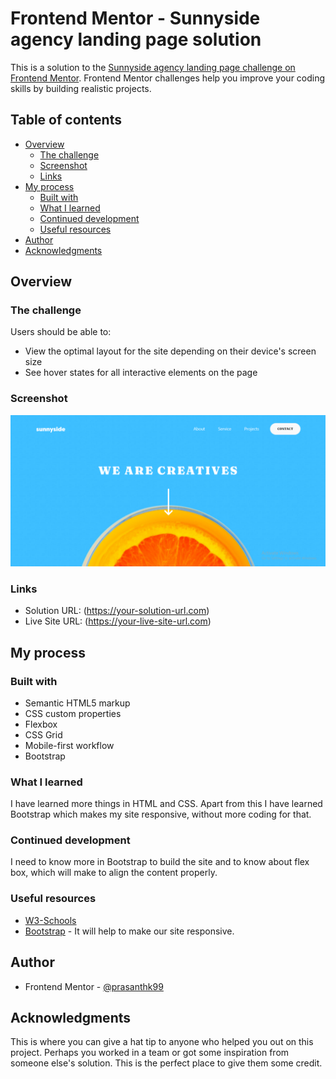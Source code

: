 # Frontend Mentor - Sunnyside agency landing page solution

This is a solution to the [Sunnyside agency landing page challenge on Frontend Mentor](https://www.frontendmentor.io/challenges/sunnyside-agency-landing-page-7yVs3B6ef). Frontend Mentor challenges help you improve your coding skills by building realistic projects.

## Table of contents

- [Overview](#overview)
  - [The challenge](#the-challenge)
  - [Screenshot](#screenshot)
  - [Links](#links)
- [My process](#my-process)
  - [Built with](#built-with)
  - [What I learned](#what-i-learned)
  - [Continued development](#continued-development)
  - [Useful resources](#useful-resources)
- [Author](#author)
- [Acknowledgments](#acknowledgments)


## Overview

### The challenge

Users should be able to:

- View the optimal layout for the site depending on their device's screen size
- See hover states for all interactive elements on the page

### Screenshot

![](./design/Screenshot.png)

### Links

- Solution URL: (https://your-solution-url.com)
- Live Site URL: (https://your-live-site-url.com)

## My process

### Built with

- Semantic HTML5 markup
- CSS custom properties
- Flexbox
- CSS Grid
- Mobile-first workflow
- Bootstrap

### What I learned

I have learned more things in HTML and CSS. Apart from this I have learned Bootstrap which makes my site responsive, without more coding for that.

### Continued development

I need to know more in Bootstrap to build the site and to know about flex box, which will make to align the content properly.

### Useful resources

- [W3-Schools](https://www.w3schools.com/)
- [Bootstrap](https://getbootstrap.com/docs/4.0/getting-started/introduction/) - It will help to make our site responsive.

## Author

- Frontend Mentor - [@prasanthk99](https://www.frontendmentor.io/profile/prasanthk99)

## Acknowledgments

This is where you can give a hat tip to anyone who helped you out on this project. Perhaps you worked in a team or got some inspiration from someone else's solution. This is the perfect place to give them some credit.
